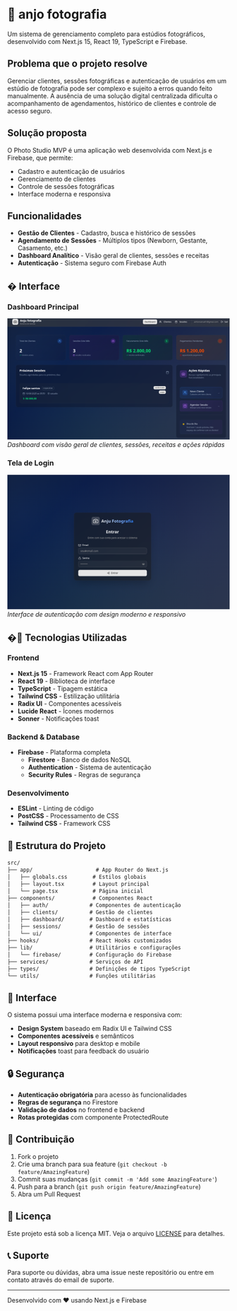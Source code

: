 # 📸 anjo fotografia

Um sistema de gerenciamento completo para estúdios fotográficos, desenvolvido com Next.js 15, React 19, TypeScript e Firebase.

## Problema que o projeto resolve

Gerenciar clientes, sessões fotográficas e autenticação de usuários em um estúdio de fotografia pode ser complexo e sujeito a erros quando feito manualmente. A ausência de uma solução digital centralizada dificulta o acompanhamento de agendamentos, histórico de clientes e controle de acesso seguro.

## Solução proposta

O Photo Studio MVP é uma aplicação web desenvolvida com Next.js e Firebase, que permite:
- Cadastro e autenticação de usuários
- Gerenciamento de clientes
- Controle de sessões fotográficas
- Interface moderna e responsiva

## Funcionalidades

- **Gestão de Clientes** - Cadastro, busca e histórico de sessões
- **Agendamento de Sessões** - Múltiplos tipos (Newborn, Gestante, Casamento, etc.)
- **Dashboard Analítico** - Visão geral de clientes, sessões e receitas
- **Autenticação** - Sistema seguro com Firebase Auth

## � Interface

### Dashboard Principal
![Dashboard](public/screenshots/dashboard.png)
*Dashboard com visão geral de clientes, sessões, receitas e ações rápidas*

### Tela de Login
![Login](public/screenshots/login.png)
*Interface de autenticação com design moderno e responsivo*

## �🚀 Tecnologias Utilizadas

### Frontend
- **Next.js 15** - Framework React com App Router
- **React 19** - Biblioteca de interface
- **TypeScript** - Tipagem estática
- **Tailwind CSS** - Estilização utilitária
- **Radix UI** - Componentes acessíveis
- **Lucide React** - Ícones modernos
- **Sonner** - Notificações toast

### Backend & Database
- **Firebase** - Plataforma completa
  - **Firestore** - Banco de dados NoSQL
  - **Authentication** - Sistema de autenticação
  - **Security Rules** - Regras de segurança

### Desenvolvimento
- **ESLint** - Linting de código
- **PostCSS** - Processamento de CSS
- **Tailwind CSS** - Framework CSS


## 📁 Estrutura do Projeto

```
src/
├── app/                    # App Router do Next.js
│   ├── globals.css        # Estilos globais
│   ├── layout.tsx         # Layout principal
│   └── page.tsx           # Página inicial
├── components/            # Componentes React
│   ├── auth/             # Componentes de autenticação
│   ├── clients/          # Gestão de clientes
│   ├── dashboard/        # Dashboard e estatísticas
│   ├── sessions/         # Gestão de sessões
│   └── ui/               # Componentes de interface
├── hooks/                # React Hooks customizados
├── lib/                  # Utilitários e configurações
│   └── firebase/         # Configuração do Firebase
├── services/             # Serviços de API
├── types/                # Definições de tipos TypeScript
└── utils/                # Funções utilitárias
```

## 🎨 Interface

O sistema possui uma interface moderna e responsiva com:

- **Design System** baseado em Radix UI e Tailwind CSS
- **Componentes acessíveis** e semânticos
- **Layout responsivo** para desktop e mobile
- **Notificações** toast para feedback do usuário

## 🔒 Segurança

- **Autenticação obrigatória** para acesso às funcionalidades
- **Regras de segurança** no Firestore
- **Validação de dados** no frontend e backend
- **Rotas protegidas** com componente ProtectedRoute


## 🤝 Contribuição

1. Fork o projeto
2. Crie uma branch para sua feature (`git checkout -b feature/AmazingFeature`)
3. Commit suas mudanças (`git commit -m 'Add some AmazingFeature'`)
4. Push para a branch (`git push origin feature/AmazingFeature`)
5. Abra um Pull Request

## 📄 Licença

Este projeto está sob a licença MIT. Veja o arquivo [LICENSE](LICENSE) para detalhes.

## 📞 Suporte

Para suporte ou dúvidas, abra uma issue neste repositório ou entre em contato através do email de suporte.

---

Desenvolvido com ❤️ usando Next.js e Firebase
